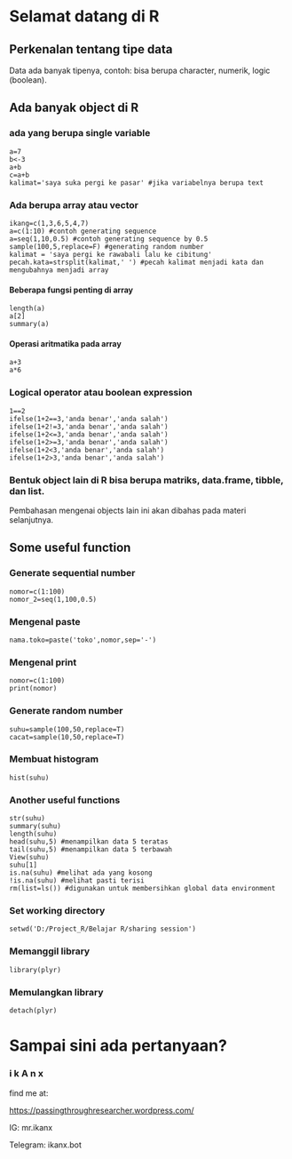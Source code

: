 # Selamat datang di R
## Perkenalan tentang tipe data
Data ada banyak tipenya, contoh: bisa berupa character, numerik, logic (boolean).

## Ada banyak object di R
### ada yang berupa single variable
```
a=7
b<-3
a+b
c=a+b
kalimat='saya suka pergi ke pasar' #jika variabelnya berupa text
```

### Ada berupa array atau vector
```
ikang=c(1,3,6,5,4,7)
a=c(1:10) #contoh generating sequence
a=seq(1,10,0.5) #contoh generating sequence by 0.5
sample(100,5,replace=F) #generating random number
kalimat = 'saya pergi ke rawabali lalu ke cibitung'
pecah.kata=strsplit(kalimat,' ') #pecah kalimat menjadi kata dan mengubahnya menjadi array
```

#### Beberapa fungsi penting di array
```
length(a)
a[2]
summary(a)
```

#### Operasi aritmatika pada array
```
a+3
a*6
```

### Logical operator atau boolean expression
```
1==2
ifelse(1+2==3,'anda benar','anda salah')
ifelse(1+2!=3,'anda benar','anda salah')
ifelse(1+2<=3,'anda benar','anda salah')
ifelse(1+2>=3,'anda benar','anda salah')
ifelse(1+2<3,'anda benar','anda salah')
ifelse(1+2>3,'anda benar','anda salah')
```

### Bentuk object lain di R bisa berupa matriks, data.frame, tibble, dan list.
Pembahasan mengenai objects lain ini akan dibahas pada materi selanjutnya.

## Some useful function
### Generate sequential number
```
nomor=c(1:100)
nomor_2=seq(1,100,0.5)
```

### Mengenal paste
```
nama.toko=paste('toko',nomor,sep='-')
```

### Mengenal print
```
nomor=c(1:100)
print(nomor)
```

### Generate random number 
```
suhu=sample(100,50,replace=T)
cacat=sample(10,50,replace=T)
```

### Membuat histogram
```
hist(suhu)
```

### Another useful functions
```
str(suhu)
summary(suhu)
length(suhu)
head(suhu,5) #menampilkan data 5 teratas
tail(suhu,5) #menampilkan data 5 terbawah
View(suhu)
suhu[1]
is.na(suhu) #melihat ada yang kosong
!is.na(suhu) #melihat pasti terisi
rm(list=ls()) #digunakan untuk membersihkan global data environment
```

### Set working directory
```
setwd('D:/Project_R/Belajar R/sharing session')
```

### Memanggil library
```
library(plyr)
```

### Memulangkan library
```
detach(plyr)
```

# Sampai sini ada pertanyaan?

### i k A n x

find me at:

https://passingthroughresearcher.wordpress.com/

IG:  mr.ikanx

Telegram: ikanx.bot
